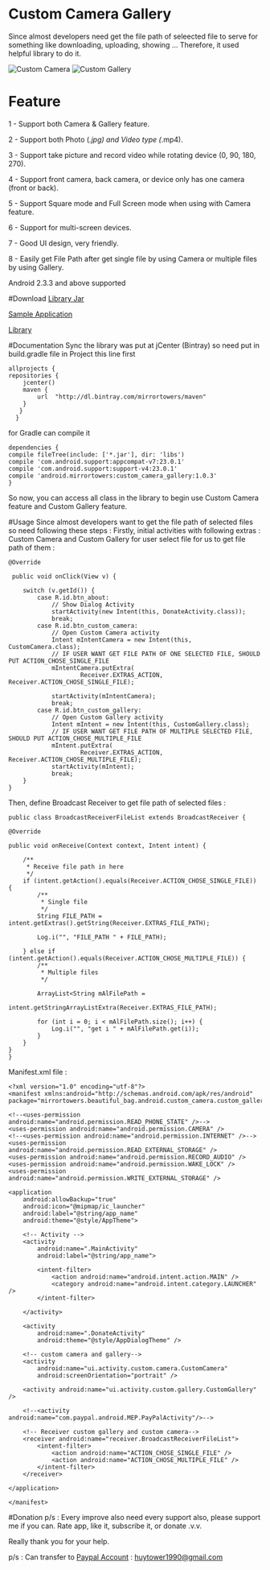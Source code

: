 # Custom Camera Gallery
Since almost developers need get the file path of seleected file to serve for something like downloading, uploading, showing ... Therefore, it used helpful library to do it.

![Custom Camera]({{site.baseurl}}/http://www.4shared.com/download/5DcwZoMuce/Screenshot_2015-11-17-15-36-23.jpg?sbsr=344f12e97ee659a8bcea405f252079b2959&lgfp=3000)
![Custom Gallery]({{site.baseurl}}/http://www.4shared.com/download/bJsQ0s7uce/Screenshot_2015-11-17-15-35-47.jpg?sbsr=d00e049cd0beb270922e1f2fb7ff5d69959&lgfp=3000)

# Feature
1 - Support both Camera & Gallery feature.

2 - Support both Photo (*.jpg) and Video type (*.mp4).

3 - Support take picture and record video while rotating device (0, 90, 180, 270).

4 - Support front camera, back camera, or device only has one camera (front or back). 

5 - Support Square mode and Full Screen mode when using with Camera feature.  

6 - Support for multi-screen devices.  

7 - Good UI design, very friendly.  

8 - Easily get File Path after get single file by using Camera or multiple files by using Gallery.

Android 2.3.3 and above supported

#Download
[Library Jar](https://bintray.com/artifact/download/mirrortowers/maven/android/mirrortowers/custom_camera_gallery/1.0.3/custom_camera_gallery-1.0.3-sources.jar "Bintray")

[Sample Application](https://play.google.com/store/apps/details?id=mirrortowers.beautiful_bag.android.custom_camera.custom_gallery&hl=en "Google Play Store")

[Library](https://github.com/mirrortowers/custom_camera_gallery_library/)

#Documentation
Sync the library was put at jCenter (Bintray) so need put in build.gradle file in Project this line first 

    allprojects {
    repositories {    
        jcenter()        
        maven {        
            url  "http://dl.bintray.com/mirrortowers/maven"            
        }
       }
      }

for Gradle can compile it

    dependencies {
    compile fileTree(include: ['*.jar'], dir: 'libs')
    compile 'com.android.support:appcompat-v7:23.0.1'
    compile 'com.android.support:support-v4:23.0.1'
    compile 'android.mirrortowers:custom_camera_gallery:1.0.3'
    }

So now, you can access all class in the library to begin use Custom Camera feature and Custom Gallery feature.

#Usage
Since almost developers want to get the file path of selected files so need following these steps :
Firstly, initial activities with following extras : Custom Camera and Custom Gallery for user select file for us to get file path of them :


    @Override

     public void onClick(View v) {
    
        switch (v.getId()) {
            case R.id.btn_about:
                // Show Dialog Activity
                startActivity(new Intent(this, DonateActivity.class));
                break;
            case R.id.btn_custom_camera:
                // Open Custom Camera activity
                Intent mIntentCamera = new Intent(this, CustomCamera.class);
                // IF USER WANT GET FILE PATH OF ONE SELECTED FILE, SHOULD PUT ACTION_CHOSE_SINGLE_FILE
                mIntentCamera.putExtra(
                        Receiver.EXTRAS_ACTION, Receiver.ACTION_CHOSE_SINGLE_FILE);

                startActivity(mIntentCamera);
                break;
            case R.id.btn_custom_gallery:
                // Open Custom Gallery activity
                Intent mIntent = new Intent(this, CustomGallery.class);
                // IF USER WANT GET FILE PATH OF MULTIPLE SELECTED FILE, SHOULD PUT ACTION_CHOSE_MULTIPLE_FILE
                mIntent.putExtra(
                        Receiver.EXTRAS_ACTION, Receiver.ACTION_CHOSE_MULTIPLE_FILE);
                startActivity(mIntent);
                break;
        }
    }
    
Then, define Broadcast Receiver to get file path of selected files :

    public class BroadcastReceiverFileList extends BroadcastReceiver {

    @Override
    
    public void onReceive(Context context, Intent intent) {
    
        /**
         * Receive file path in here
         */
        if (intent.getAction().equals(Receiver.ACTION_CHOSE_SINGLE_FILE)) {
            /**
             * Single file
             */
            String FILE_PATH = intent.getExtras().getString(Receiver.EXTRAS_FILE_PATH);

            Log.i("", "FILE_PATH " + FILE_PATH);
            
        } else if (intent.getAction().equals(Receiver.ACTION_CHOSE_MULTIPLE_FILE)) {
            /**
             * Multiple files
             */

            ArrayList<String mAlFilePath =
                    intent.getStringArrayListExtra(Receiver.EXTRAS_FILE_PATH);

            for (int i = 0; i < mAlFilePath.size(); i++) {
                Log.i("", "get i " + mAlFilePath.get(i));
            }
        }
    }
    }
Manifest.xml file :

	<?xml version="1.0" encoding="utf-8"?>
    <manifest xmlns:android="http://schemas.android.com/apk/res/android"
    package="mirrortowers.beautiful_bag.android.custom_camera.custom_gallery">

    <!--<uses-permission android:name="android.permission.READ_PHONE_STATE" />-->
    <uses-permission android:name="android.permission.CAMERA" />
    <!--<uses-permission android:name="android.permission.INTERNET" />-->
    <uses-permission android:name="android.permission.READ_EXTERNAL_STORAGE" />
    <uses-permission android:name="android.permission.RECORD_AUDIO" />
    <uses-permission android:name="android.permission.WAKE_LOCK" />
    <uses-permission android:name="android.permission.WRITE_EXTERNAL_STORAGE" />

    <application
        android:allowBackup="true"
        android:icon="@mipmap/ic_launcher"
        android:label="@string/app_name"
        android:theme="@style/AppTheme">

        <!-- Activity -->
        <activity
            android:name=".MainActivity"
            android:label="@string/app_name">

            <intent-filter>
                <action android:name="android.intent.action.MAIN" />
                <category android:name="android.intent.category.LAUNCHER" />
            </intent-filter>

        </activity>

        <activity
            android:name=".DonateActivity"
            android:theme="@style/AppDialogTheme" />

        <!-- custom camera and gallery-->
        <activity
            android:name="ui.activity.custom.camera.CustomCamera"
            android:screenOrientation="portrait" />

        <activity android:name="ui.activity.custom.gallery.CustomGallery" />

        <!--<activity android:name="com.paypal.android.MEP.PayPalActivity"/>-->

        <!-- Receiver custom gallery and custom camera-->
        <receiver android:name="receiver.BroadcastReceiverFileList">
            <intent-filter>
                <action android:name="ACTION_CHOSE_SINGLE_FILE" />
                <action android:name="ACTION_CHOSE_MULTIPLE_FILE" />
            </intent-filter>
        </receiver>

    </application>

    </manifest>
  

#Donation
p/s : Every improve also need every support also, please support me if you can.
Rate app, like it, subscribe it, or donate .v.v.

Really thank you for your help.

p/s : Can transfer to [Paypal Account](https://www.paypal.com "Huy Tower") : huytower1990@gmail.com

